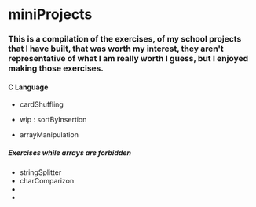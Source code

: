 # miniProjects

### This is a compilation of the exercises, of my school projects that I have built, that was worth my interest, they aren't representative of what I am really worth I guess, but I enjoyed making those exercises.

#### C Language 

- cardShuffling

- wip : sortByInsertion

- arrayManipulation

##### Exercises while arrays are forbidden

- stringSplitter 
- charComparizon
-  
-